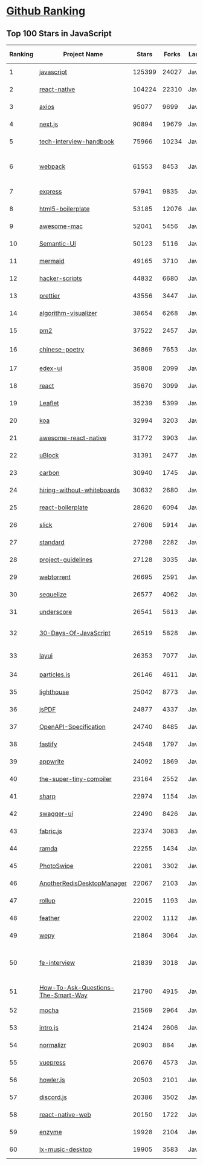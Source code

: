 [Github Ranking](../README.md)
==========

## Top 100 Stars in JavaScript

| Ranking | Project Name | Stars | Forks | Language | Open Issues | Description | Last Commit |
| ------- | ------------ | ----- | ----- | -------- | ----------- | ----------- | ----------- |
| 1 | [javascript](https://github.com/airbnb/javascript) | 125399 | 24027 | JavaScript | 89 | JavaScript Style Guide | 2022-08-10T23:20:37Z |
| 2 | [react-native](https://github.com/facebook/react-native) | 104224 | 22310 | JavaScript | 1895 | A framework for building native applications using React | 2022-08-10T23:47:17Z |
| 3 | [axios](https://github.com/axios/axios) | 95077 | 9699 | JavaScript | 134 | Promise based HTTP client for the browser and node.js | 2022-08-10T19:58:12Z |
| 4 | [next.js](https://github.com/vercel/next.js) | 90894 | 19679 | JavaScript | 1066 | The React Framework | 2022-08-11T00:09:43Z |
| 5 | [tech-interview-handbook](https://github.com/yangshun/tech-interview-handbook) | 75966 | 10234 | JavaScript | 12 | 💯 Curated coding interview preparation materials for busy software engineers | 2022-08-08T04:36:58Z |
| 6 | [webpack](https://github.com/webpack/webpack) | 61553 | 8453 | JavaScript | 178 | A bundler for javascript and friends. Packs many modules into a few bundled assets. Code Splitting allows for loading parts of the application on demand. Through "loaders", modules can be CommonJs, AMD, ES6 modules, CSS, Images, JSON, Coffeescript, LESS, ... and your custom stuff. | 2022-08-10T02:01:58Z |
| 7 | [express](https://github.com/expressjs/express) | 57941 | 9835 | JavaScript | 107 | Fast, unopinionated, minimalist web framework for node. | 2022-07-28T09:53:54Z |
| 8 | [html5-boilerplate](https://github.com/h5bp/html5-boilerplate) | 53185 | 12076 | JavaScript | 6 | A professional front-end template for building fast, robust, and adaptable web apps or sites. | 2022-08-10T14:01:07Z |
| 9 | [awesome-mac](https://github.com/jaywcjlove/awesome-mac) | 52041 | 5456 | JavaScript | 84 |  Now we have become very big, Different from the original idea. Collect premium software in various categories. | 2022-08-10T05:30:57Z |
| 10 | [Semantic-UI](https://github.com/Semantic-Org/Semantic-UI) | 50123 | 5116 | JavaScript | 945 | Semantic is a UI component framework based around useful principles from natural language. | 2021-12-22T11:19:19Z |
| 11 | [mermaid](https://github.com/mermaid-js/mermaid) | 49165 | 3710 | JavaScript | 773 | Generation of diagram and flowchart from text in a similar manner as markdown | 2022-08-10T06:24:06Z |
| 12 | [hacker-scripts](https://github.com/NARKOZ/hacker-scripts) | 44832 | 6680 | JavaScript | 35 | Based on a true story | 2022-08-07T07:31:46Z |
| 13 | [prettier](https://github.com/prettier/prettier) | 43556 | 3447 | JavaScript | 910 | Prettier is an opinionated code formatter. | 2022-08-10T20:30:50Z |
| 14 | [algorithm-visualizer](https://github.com/algorithm-visualizer/algorithm-visualizer) | 38654 | 6268 | JavaScript | 19 | :fireworks:Interactive Online Platform that Visualizes Algorithms from Code | 2022-07-07T01:13:20Z |
| 15 | [pm2](https://github.com/Unitech/pm2) | 37522 | 2457 | JavaScript | 607 | Node.js Production Process Manager with a built-in Load Balancer. | 2022-07-01T17:15:25Z |
| 16 | [chinese-poetry](https://github.com/chinese-poetry/chinese-poetry) | 36869 | 7653 | JavaScript | 81 | The most comprehensive database of Chinese poetry 🧶最全中华古诗词数据库,  唐宋两朝近一万四千古诗人,  接近5.5万首唐诗加26万宋诗.  两宋时期1564位词人，21050首词。 | 2022-08-09T01:53:21Z |
| 17 | [edex-ui](https://github.com/GitSquared/edex-ui) | 35808 | 2099 | JavaScript | 6 | A cross-platform, customizable science fiction terminal emulator with advanced monitoring & touchscreen support. | 2021-10-19T22:38:47Z |
| 18 | [react](https://github.com/typescript-cheatsheets/react) | 35670 | 3099 | JavaScript | 2 | Cheatsheets for experienced React developers getting started with TypeScript | 2022-07-31T05:04:35Z |
| 19 | [Leaflet](https://github.com/Leaflet/Leaflet) | 35239 | 5399 | JavaScript | 367 | 🍃 JavaScript library for mobile-friendly interactive maps 🇺🇦 | 2022-08-05T07:26:16Z |
| 20 | [koa](https://github.com/koajs/koa) | 32994 | 3203 | JavaScript | 26 | Expressive middleware for node.js using ES2017 async functions | 2022-07-13T16:11:35Z |
| 21 | [awesome-react-native](https://github.com/jondot/awesome-react-native) | 31772 | 3903 | JavaScript | 31 | Awesome React Native components, news, tools, and learning material! | 2022-07-29T21:16:24Z |
| 22 | [uBlock](https://github.com/gorhill/uBlock) | 31391 | 2477 | JavaScript | 35 | uBlock Origin - An efficient blocker for Chromium and Firefox. Fast and lean. | 2022-08-08T19:50:45Z |
| 23 | [carbon](https://github.com/carbon-app/carbon) | 30940 | 1745 | JavaScript | 20 | :black_heart: Create and share beautiful images of your source code | 2022-08-09T03:11:18Z |
| 24 | [hiring-without-whiteboards](https://github.com/poteto/hiring-without-whiteboards) | 30632 | 2680 | JavaScript | 0 | ⭐️  Companies that don't have a broken hiring process | 2022-08-10T06:22:39Z |
| 25 | [react-boilerplate](https://github.com/react-boilerplate/react-boilerplate) | 28620 | 6094 | JavaScript | 58 | :fire: A highly scalable, offline-first foundation with the best developer experience and a focus on performance and best practices. | 2022-06-08T19:17:43Z |
| 26 | [slick](https://github.com/kenwheeler/slick) | 27606 | 5914 | JavaScript | 1137 | the last carousel you'll ever need | 2022-07-15T13:23:32Z |
| 27 | [standard](https://github.com/standard/standard) | 27298 | 2282 | JavaScript | 74 | 🌟 JavaScript Style Guide, with linter & automatic code fixer | 2022-08-09T19:13:29Z |
| 28 | [project-guidelines](https://github.com/elsewhencode/project-guidelines) | 27128 | 3035 | JavaScript | 9 | A set of best practices for JavaScript projects | 2022-06-14T07:39:08Z |
| 29 | [webtorrent](https://github.com/webtorrent/webtorrent) | 26695 | 2591 | JavaScript | 107 | ⚡️ Streaming torrent client for the web | 2022-07-10T17:01:03Z |
| 30 | [sequelize](https://github.com/sequelize/sequelize) | 26577 | 4062 | JavaScript | 775 | An easy-to-use and promise-based multi SQL dialects ORM tool for Node.js \| Postgres, MySQL, MariaDB, SQLite, MSSQL, Snowflake & DB2 | 2022-08-11T00:17:20Z |
| 31 | [underscore](https://github.com/jashkenas/underscore) | 26541 | 5613 | JavaScript | 29 | JavaScript's utility _ belt | 2022-07-22T16:32:06Z |
| 32 | [30-Days-Of-JavaScript](https://github.com/Asabeneh/30-Days-Of-JavaScript) | 26519 | 5828 | JavaScript | 19 | 30 days of JavaScript programming challenge is a step-by-step guide to learn JavaScript programming language in 30 days. This challenge may take more than 100 days,  please just follow your own pace.  | 2022-08-10T14:27:43Z |
| 33 | [layui](https://github.com/layui/layui) | 26353 | 7077 | JavaScript | 8 | 一套遵循原生态开发模式的 Web UI 组件库，采用自身轻量级模块化规范，易上手，可以更简单快速地构建网页界面。 | 2022-08-09T16:52:48Z |
| 34 | [particles.js](https://github.com/VincentGarreau/particles.js) | 26146 | 4611 | JavaScript | 286 | A lightweight JavaScript library for creating particles | 2022-07-15T15:44:36Z |
| 35 | [lighthouse](https://github.com/GoogleChrome/lighthouse) | 25042 | 8773 | JavaScript | 563 | Automated auditing, performance metrics, and best practices for the web. | 2022-08-11T02:40:42Z |
| 36 | [jsPDF](https://github.com/parallax/jsPDF) | 24877 | 4337 | JavaScript | 133 | Client-side JavaScript PDF generation for everyone. | 2022-08-01T17:08:09Z |
| 37 | [OpenAPI-Specification](https://github.com/OAI/OpenAPI-Specification) | 24740 | 8485 | JavaScript | 485 | The OpenAPI Specification Repository | 2022-08-02T09:43:09Z |
| 38 | [fastify](https://github.com/fastify/fastify) | 24548 | 1797 | JavaScript | 43 | Fast and low overhead web framework, for Node.js | 2022-08-10T22:45:25Z |
| 39 | [appwrite](https://github.com/appwrite/appwrite) | 24092 | 1869 | JavaScript | 292 | Secure Backend Server for Web, Mobile & Flutter Developers 🚀 AKA the 100% open-source Firebase alternative. | 2022-08-11T02:19:02Z |
| 40 | [the-super-tiny-compiler](https://github.com/jamiebuilds/the-super-tiny-compiler) | 23164 | 2552 | JavaScript | 0 | :snowman: Possibly the smallest compiler ever | 2022-06-02T11:58:54Z |
| 41 | [sharp](https://github.com/lovell/sharp) | 22974 | 1154 | JavaScript | 115 | High performance Node.js image processing, the fastest module to resize JPEG, PNG, WebP, AVIF and TIFF images. Uses the libvips library. | 2022-08-10T11:31:26Z |
| 42 | [swagger-ui](https://github.com/swagger-api/swagger-ui) | 22490 | 8426 | JavaScript | 771 | Swagger UI is a collection of HTML, JavaScript, and CSS assets that dynamically generate beautiful documentation from a Swagger-compliant API. | 2022-08-10T18:00:13Z |
| 43 | [fabric.js](https://github.com/fabricjs/fabric.js) | 22374 | 3083 | JavaScript | 220 | Javascript Canvas Library, SVG-to-Canvas (& canvas-to-SVG) Parser | 2022-08-10T15:31:01Z |
| 44 | [ramda](https://github.com/ramda/ramda) | 22255 | 1434 | JavaScript | 112 | :ram: Practical functional Javascript | 2022-06-28T11:18:49Z |
| 45 | [PhotoSwipe](https://github.com/dimsemenov/PhotoSwipe) | 22081 | 3302 | JavaScript | 575 | JavaScript image gallery for mobile and desktop, modular, framework independent | 2022-07-26T14:06:05Z |
| 46 | [AnotherRedisDesktopManager](https://github.com/qishibo/AnotherRedisDesktopManager) | 22067 | 2103 | JavaScript | 128 | 🚀🚀🚀A faster, better and more stable redis desktop manager [GUI client], compatible with Linux, Windows, Mac. What's more, it won't crash when loading massive keys. | 2022-08-08T00:33:00Z |
| 47 | [rollup](https://github.com/rollup/rollup) | 22015 | 1193 | JavaScript | 384 | Next-generation ES module bundler | 2022-08-10T05:20:59Z |
| 48 | [feather](https://github.com/feathericons/feather) | 22002 | 1112 | JavaScript | 355 | Simply beautiful open source icons | 2022-08-03T10:27:23Z |
| 49 | [wepy](https://github.com/Tencent/wepy) | 21864 | 3064 | JavaScript | 349 | 小程序组件化开发框架 | 2022-08-03T11:33:28Z |
| 50 | [fe-interview](https://github.com/haizlin/fe-interview) | 21839 | 3018 | JavaScript | 5084 | 前端面试每日 3+1，以面试题来驱动学习，提倡每日学习与思考，每天进步一点！每天早上5点纯手工发布面试题（死磕自己，愉悦大家），6000+道前端面试题全面覆盖，HTML/CSS/JavaScript/Vue/React/Nodejs/TypeScript/ECMAScritpt/Webpack/Jquery/小程序/软技能…… | 2022-08-10T20:49:13Z |
| 51 | [How-To-Ask-Questions-The-Smart-Way](https://github.com/ryanhanwu/How-To-Ask-Questions-The-Smart-Way) | 21790 | 4915 | JavaScript | 8 | 本文原文由知名 Hacker Eric S. Raymond 所撰寫，教你如何正確的提出技術問題並獲得你滿意的答案。 | 2022-08-09T03:58:43Z |
| 52 | [mocha](https://github.com/mochajs/mocha) | 21569 | 2964 | JavaScript | 240 | ☕️ simple, flexible, fun javascript test framework for node.js & the browser | 2022-08-10T17:37:13Z |
| 53 | [intro.js](https://github.com/usablica/intro.js) | 21424 | 2606 | JavaScript | 41 | Lightweight, user-friendly onboarding tour library | 2022-08-08T09:50:31Z |
| 54 | [normalizr](https://github.com/paularmstrong/normalizr) | 20903 | 884 | JavaScript | 0 | Normalizes nested JSON according to a schema | 2022-03-19T22:44:12Z |
| 55 | [vuepress](https://github.com/vuejs/vuepress) | 20676 | 4573 | JavaScript | 464 | 📝 Minimalistic Vue-powered static site generator | 2022-07-20T05:01:13Z |
| 56 | [howler.js](https://github.com/goldfire/howler.js) | 20503 | 2101 | JavaScript | 280 | Javascript audio library for the modern web. | 2022-07-31T13:18:56Z |
| 57 | [discord.js](https://github.com/discordjs/discord.js) | 20386 | 3502 | JavaScript | 65 | A powerful JavaScript library for interacting with the Discord API | 2022-08-10T18:57:04Z |
| 58 | [react-native-web](https://github.com/necolas/react-native-web) | 20150 | 1722 | JavaScript | 79 | Development monorepo for "React Native for Web" | 2022-08-09T21:34:02Z |
| 59 | [enzyme](https://github.com/enzymejs/enzyme) | 19928 | 2104 | JavaScript | 256 | JavaScript Testing utilities for React | 2022-08-09T15:34:38Z |
| 60 | [lx-music-desktop](https://github.com/lyswhut/lx-music-desktop) | 19905 | 3583 | JavaScript | 143 | 一个基于 electron 的音乐软件 | 2022-08-06T10:26:37Z |

